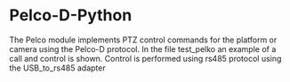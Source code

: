 # Pelco-D-Python


The Pelco module implements PTZ control commands for the platform or camera using the Pelco-D protocol.
In the file test_pelko an example of a call and control is shown. Control is performed using rs485 protocol using the USB_to_rs485 adapter
